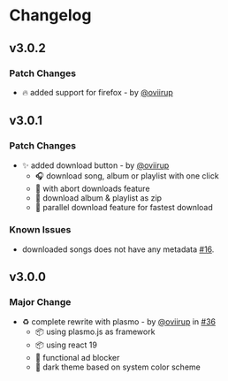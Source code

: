 # Changelog

## v3.0.2

### Patch Changes

- 🔥 added support for firefox - by [@oviirup](https://github.com/oviirup)

## v3.0.1

### Patch Changes

- ✨ added download button - by [@oviirup](https://github.com/oviirup)
  - 🎧 download song, album or playlist with one click
  - 🚫 with abort downloads feature
  - 📁 download album & playlist as zip
  - 🧵 parallel download feature for fastest download

### Known Issues

- downloaded songs does not have any metadata [#16](https://github.com/oviirup/jiosaavn-downloader/issues/16).

## v3.0.0

### Major Change

- ♻️ complete rewrite with plasmo - by [@oviirup](https://github.com/oviirup) in [#36](https://github.com/oviirup/jiosaavn-downloader/pull/36)
  - 📦 using plasmo.js as framework
  - 📦 using react 19
  - 🚫 functional ad blocker
  - 🎨 dark theme based on system color scheme
